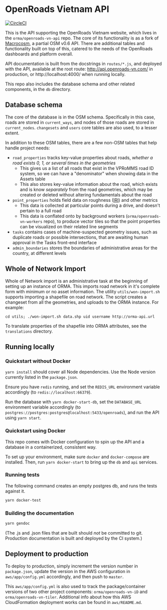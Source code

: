 # OpenRoads Vietnam API
[![CircleCI](https://circleci.com/gh/orma/openroads-vn-api.svg?style=svg)](https://circleci.com/gh/orma/openroads-vn-api)

This is the API supporting the OpenRoads Vietnam website, which lives in the `orma/openroads-vn-api` repo. The core of its functionality is as a fork of [Macrocosm](https://github.com/developmentseed/macrocosm), a partial OSM v0.6 API. There are additional tables and functionality built on top of this, catered to the needs of the OpenRoads dashboards and platform overall.

API documentation is built from the docstrings in `routes/*.js`, and deployed with the API, available at the root route: http://api.openroads-vn.com/ in production, or http://localhost:4000/ when running locally.

This repo also includes the database schema and other related components, in the `db` directory.

## Database schema

The core of the database is in the OSM schema. Specifically in this case, roads are stored in `current_ways`, and nodes of those roads are stored in `current_nodes`. `changesets` and `users` core tables are also used, to a lesser extent.

In addition to these OSM tables, there are a few non-OSM tables that help handle project needs:

- `road_properties` tracks key-value properties about roads, _whether a road exists 0, 1, or several times in the geometries_
  - This gives us a list of all roads that exist in the VPRoMMS road ID system, so we can have a "denominator" when showing data in the Assets table
  - This also stores key-value information about the road, which exists and is know _separately_ from the road geometries, which may be created or deleted without altering fundamentals about the road
- `point_properties` holds field data on roughness ([IRI](https://en.wikipedia.org/wiki/International_Roughness_Index)) and other metrics
  - This data is collected at particular points during a drive, and doesn't pertain to a full road
  - This data is conflated onto by background workers (`orma/openroads-vn-workers` repo), to produce vector tiles so that the point properties can be visualized on their related line segments
- `tasks` contains cases of machine-suspected geometry issues, such as duplicate roads or possible intersections, that are awaiting human approval in the Tasks front-end interface
- `admin_boundaries` stores the boundaries of administrative areas for the country, at different levels

## Whole of Network Import

Whole of Network import is an administrative task at the beginning of setting up an instance of ORMA. This imports road network in it's complete form with minimum or no asset information. The utility `utils/won-import.sh` supports importing a shapefile on road network. The script creates a changeset from all the geometries, and uploads to the ORMA instance. For example:

`cd utils; ./won-import.sh data.shp uid username http://orma-api.url`

To translate properties of the shapefile into ORMA attributes, see the `translations` directory.
## Running locally

### Quickstart without Docker

`yarn install` should cover all Node dependencies. Use the Node version currently listed in the `package.json`.

Ensure you have `redis` running, and set the `REDIS_URL` environment variable accordingly (to `redis://localhost:66379`).

Run the database with `yarn docker-start-db`, set the `DATABASE_URL` environment variable accordingly (to `postgres://postgres:postgres@localhost:5433/openroads`), and run the API using `yarn start`.

### Quickstart using Docker
This repo comes with Docker configuration to spin up the API and a database in a containerized, consistent way.

To set up your environment, make sure `docker` and `docker-compose` are installed. Then, run `yarn docker-start` to bring up the `db` and `api` services.

### Running tests
The following command creates an empty postgres db, and runs the tests against it.

```sh
yarn docker-test
```

### Building the documentation

```sh
yarn gendoc
```

(The .js and .json files that are built should _not_ be committed to git. Production documentation is built and deployed by the CI system.)

## Deployment to production

To deploy to production, simply increment the version number in `package.json`, update the version in the AWS configuration in `aws/app/config.yml` accordingly, and then push to `master`.

This `aws/app/config.yml` is also used to track the package/container versions of two other project components: `orma/openroads-vn-iD` and `orma/openroads-vn-tiler`. Additional info about how this AWS CloudFormation deployment works can be found in `aws/README.md`.
